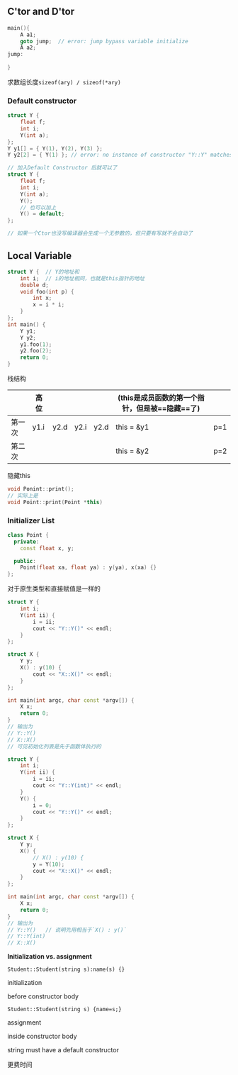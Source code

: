 ## C'tor and D'tor



```cpp
main(){
    A a1;
    goto jump;	// error: jump bypass variable initialize
    A a2;
jump:
    
}
```

求数组长度`sizeof(ary) / sizeof(*ary)`

### Default constructor

```cpp
struct Y {
    float f;
    int i;
    Y(int a);
};
Y y1[] = { Y(1), Y(2), Y(3) };
Y y2[2] = { Y(1) };	// error: no instance of constructor "Y::Y" matches the argument list

// 加入Default Constructor 后就可以了
struct Y {
    float f;
    int i;
    Y(int a);
	Y();
    // 也可以加上
    Y() = default;
};

// 如果一个Ctor也没写编译器会生成一个无参数的，但只要有写就不会自动了
```



## Local Variable

```cpp
struct Y {	// Y的地址和
    int i;	// i的地址相同，也就是this指针的地址
    double d;
    void foo(int p) {
        int x;
        x = i * i;
    }
};
int main() {
    Y y1;
    Y y2;
    y1.foo(1);
    y2.foo(2);
    return 0;
}
```

栈结构

|        | 高位 |      |      |      | (this是成员函数的第一个指针，但是被==隐藏==了) |      |
| ------ | ---- | ---- | ---- | ---- | ---------------------------------------------- | ---- |
| 第一次 | y1.i | y2.d | y2.i | y2.d | this = &y1                                     | p=1  |
| 第二次 |      |      |      |      | this = &y2                                     | p=2  |

隐藏this

```cpp
void Ponint::print();
// 实际上是
void Point::print(Point *this)
```



### Initializer List

```cpp
class Point {
  private:
    const float x, y;

  public:
    Point(float xa, float ya) : y(ya), x(xa) {}
};
```

对于原生类型和直接赋值是一样的

```cpp
struct Y {
    int i;
    Y(int ii) {
        i = ii;
        cout << "Y::Y()" << endl;
    }
};

struct X {
    Y y;
    X() : y(10) {
        cout << "X::X()" << endl;
    }
};

int main(int argc, char const *argv[]) {
    X x;
    return 0;
}
// 输出为
// Y::Y()
// X::X()
// 可见初始化列表是先于函数体执行的
```

```cpp
struct Y {
    int i;
    Y(int ii) {
        i = ii;
        cout << "Y::Y(int)" << endl;
    }
    Y() {
        i = 0;
        cout << "Y::Y()" << endl;
    }
};

struct X {
    Y y;
    X() {
        // X() : y(10) {
        y = Y(10);
        cout << "X::X()" << endl;
    }
};

int main(int argc, char const *argv[]) {
    X x;
    return 0;
}
// 输出为
// Y::Y()	// 说明先用相当于`X() : y()`
// Y::Y(int)
// X::X()
```

**Initialization vs. assignment**

`Student::Student(string s):name(s) {}`

initialization

before constructor body

`Student::Student(string s) {name=s;}`

assignment

inside constructor body

string must have a default constructor

更费时间